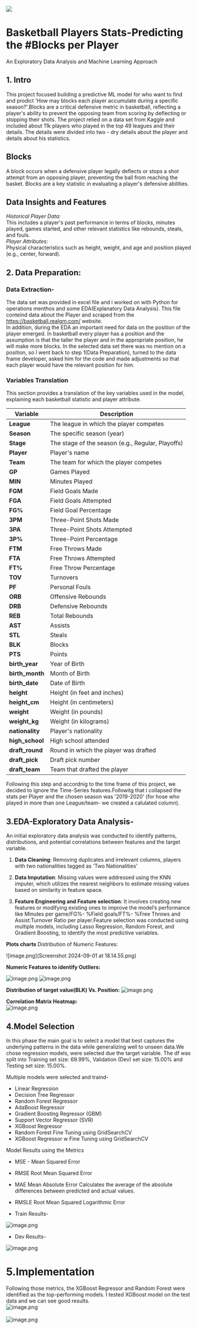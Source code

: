 ![](https://i.giphy.com/media/v1.Y2lkPTc5MGI3NjExOWthcXVyZ3h3eWhoY2Mwc3hrMTNhdnJnY3ZhNmFocDFuanNkOWp3OCZlcD12MV9pbnRlcm5hbF9naWZfYnlfaWQmY3Q9Zw/7NAQ6qRoa61vCYU9Pa/giphy.gif)

# Basketball Players Stats-Predicting the #Blocks per Player
An Exploratory Data Analysis and Machine Learning Approach

## 1. Intro
This project focused building a predictive ML model for who want to find and prodict 'How may blocks each player accumulate during a specific season?'.Blocks are a critical defensive metric in basketball, reflecting a player's ability to prevent the opposing team from scoring by deflecting or stopping their shots.
The project relied on a data set from Kaggle and included about 11k players who played in the top 49 leagues and their details.
The details were divided into two - dry details about the player and details about his statistics. 

## Blocks
A block occurs when a defensive player legally deflects or stops a shot attempt from an opposing player, preventing the ball from reaching the basket. Blocks are a key statistic in evaluating a player's defensive abilities.
## Data Insights and Features
*Historical Player Data:*<br>
This includes a player's past performance in terms of blocks, minutes played, games started, and other relevant statistics like rebounds, steals, and fouls.<br>
*Player Attributes:* <br> Physical characteristics such as height, weight, and age and position played (e.g., center, forward).

## 2. Data Preparation: 
### Data Extraction- 
The data set was provided in excel file and i worked on with Python for operations menthos and some EDA(Explanatory Data Analysis).
This file conteind data about the Player and scraped from the https://basketball.realgm.com/ website. <br>
In addition, during the EDA an important need for data on the position of the player emerged.
In basketball every player has a position and the assumption is that the taller the player and in the appropriate position, he will make more blocks.
In the selected data set there was no mention on a position, so I went back to step 1(Data Preparation), turned to the data frame developer, asked him for the code and made adjustments so that each player would have the relevant position for him.

### Variables Translation

This section provides a translation of the key variables used in the model, explaining each basketball statistic and player attribute.

| **Variable**      | **Description**                             |
|-------------------|---------------------------------------------|
| **League**        | The league in which the player competes     |
| **Season**        | The specific season (year)                  |
| **Stage**         | The stage of the season (e.g., Regular, Playoffs) |
| **Player**        | Player's name                               |
| **Team**          | The team for which the player competes      |
| **GP**            | Games Played                                |
| **MIN**           | Minutes Played                              |
| **FGM**           | Field Goals Made                            |
| **FGA**           | Field Goals Attempted                       |
| **FG%**           | Field Goal Percentage                       |
| **3PM**           | Three-Point Shots Made                      |
| **3PA**           | Three-Point Shots Attempted                 |
| **3P%**           | Three-Point Percentage                      |
| **FTM**           | Free Throws Made                            |
| **FTA**           | Free Throws Attempted                       |
| **FT%**           | Free Throw Percentage                       |
| **TOV**           | Turnovers                                   |
| **PF**            | Personal Fouls                              |
| **ORB**           | Offensive Rebounds                          |
| **DRB**           | Defensive Rebounds                          |
| **REB**           | Total Rebounds                              |
| **AST**           | Assists                                     |
| **STL**           | Steals                                      |
| **BLK**           | Blocks                                      |
| **PTS**           | Points                                      |
| **birth_year**    | Year of Birth                               |
| **birth_month**   | Month of Birth                              |
| **birth_date**    | Date of Birth                               |
| **height**        | Height (in feet and inches)                 |
| **height_cm**     | Height (in centimeters)                     |
| **weight**        | Weight (in pounds)                          |
| **weight_kg**     | Weight (in kilograms)                       |
| **nationality**   | Player's nationality                        |
| **high_school**   | High school attended                        |
| **draft_round**   | Round in which the player was drafted       |
| **draft_pick**    | Draft pick number                           |
| **draft_team**    | Team that drafted the player                |

Following this step and accordnig to the time frame of this project, we decided to ignore the Time-Series features.Followitg that i collapsed the stats per Player and the chosen season was '2019-2020' (for hose who played in more than one League/team- we created a calulated column). 

## 3.EDA-Exploratory Data Analysis-
An initial exploratory data analysis was conducted to identify patterns, distributions, and potential correlations between features and the target variable.

1. **Data Cleaning**: Removing duplicates and irrelevant columns, players with two nationalities tagged as 'Two Nationalities'

2. **Data Imputation**: Missing values were addressed using the KNN imputer, which utilizes the nearest neighbors to estimate missing values based on similarity in feature space.
3. **Feature Engineering and Feature selection**: It involves creating new features or modifying existing ones to improve the model’s performance like Minutes per game/FG%- %Field goals/FT%- %Free Throws and Assist:Turnover Ratio per player.Feature selection was conducted using multiple models, including Lasso Regression, Random Forest, and Gradient Boosting, to identify the most predictive variables.

**Plots charts** 
Distribution of Numeric Features:

![image.png](Screenshot 2024-09-01 at 18.14.55.png)

**Numeric Features to identify Outliers:**

![image.png]()
![image.png]()

**Distribution of target value(BLK) Vs. Position:**
![image.png]()


**Correlation Matrix Heatmap:**
<br>
![image.png]()

## 4.Model Selection
In this phase the main goal is to select a model that best captures the underlying patterns in the data while generalizing well to unseen data.We chose regression models, were selected due the target variable.
The df was split into Training set size: 69.99%, Validation (Dev) set size: 15.00% and Testing set size: 15.00%.

Multiple models were selected and traind- 
- Linear Regression
- Decision Tree Regressor
- Random Forest Regressor
- AdaBoost Regressor
- Gradient Boosting Regressor (GBM)
- Support Vector Regressor (SVR)
- XGBoost Regressor
- Random Forest Fine Tuning using GridSearchCV
- XGBoost Regressor w Fine Tuning using GridSearchCV

Model Results using the Metrics
- MSE - Mean Squared Error
- RMSE Root Mean Squared Error
- MAE Mean Absolute Error Calculates the average of the absolute differences between predicted and actual values.
- RMSLE Root Mean Squared Logarithmic Error

- Train Results-

![image.png](attachment:e0285741-c83d-4346-8501-f58113b634d7.png)
<br>

- Dev Results- 

![image.png](attachment:b63b8c70-7ac5-4e55-86cf-7311d909eae8.png)
<br>
# 5.Implementation

Following those metrics, the XGBoost Regressor and Random Forest were identified as the top-performing models.
I tested XGBoost model on the test data and we can see good results. <br>
![image.png](attachment:b54d3e20-679c-4e4f-bda4-ab8f6f2d1285.png) <br><br>
![image.png](attachment:9d84e005-5ed3-4c1a-91f4-b41cb7b43045.png)
<br>
